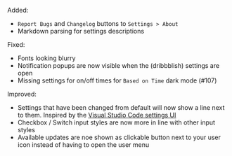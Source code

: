Added:
- `Report Bugs` and `Changelog` buttons to `Settings > About`
- Markdown parsing for settings descriptions

Fixed:
- Fonts looking blurry
- Notification popups are now visible when the (dribbblish) settings are open
- Missing settings for on/off times for `Based on Time` dark mode (#107)

Improved:
- Settings that have been changed from default will now show a line next to them. Inspired by the [Visual Studio Code settings UI](https://d33wubrfki0l68.cloudfront.net/d1f1ea4def506997ced23d3d912154794e530e1c/063d2/assets/img/blog/2020-09-17-vscode-settings/settings-ui.png)
- Checkbox / Switch input styles are now more in line with other input styles
- Available updates are noe shown as clickable button next to your user icon instead of having to open the user menu
